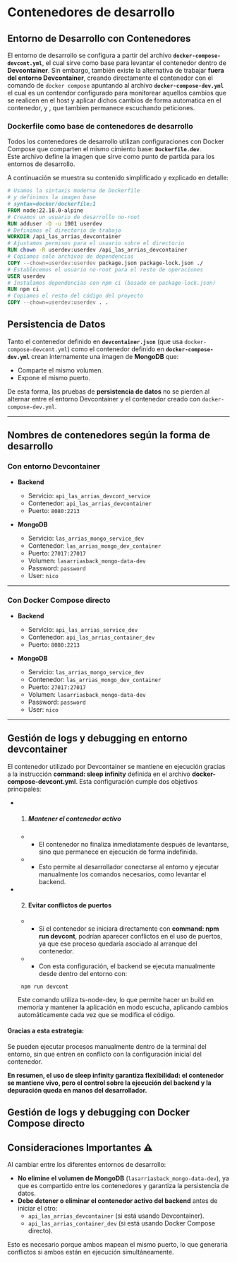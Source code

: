 # Contenedores de desarrollo

## Entorno de Desarrollo con Contenedores

El entorno de desarrollo se configura a partir del archivo **`docker-compose-devcont.yml`**, el cual sirve como base para levantar el contenedor dentro de **Devcontainer**.
Sin embargo, también existe la alternativa de trabajar **fuera del entorno Devcontainer**, creando directamente el contenedor con el comando de `docker compose` apuntando al archivo **`docker-compose-dev.yml`** el cual es un contendor configurado para monitorear aquellos cambios que se
realicen en el host y aplicar dichos cambios de forma automatica en el contenedor, y , que tambien permanece escuchando peticiones.

### Dockerfile como base de contenedores de desarrollo

Todos los contenedores de desarrollo utilizan configuraciones con Docker Compose que comparten el mismo cimiento base: **`Dockerfile.dev`**.  
Este archivo define la imagen que sirve como punto de partida para los entornos de desarrollo.

A continuación se muestra su contenido simplificado y explicado en detalle:

```dockerfile
# Usamos la sintaxis moderna de Dockerfile
# y definimos la imagen base
# syntax=docker/dockerfile:1
FROM node:22.18.0-alpine
# Creamos un usuario de desarrollo no-root
RUN adduser -D -u 1001 userdev
# Definimos el directorio de trabajo
WORKDIR /api_las_arrias_devcontainer
# Ajustamos permisos para el usuario sobre el directorio
RUN chown -R userdev:userdev /api_las_arrias_devcontainer
# Copiamos solo archivos de dependencias
COPY --chown=userdev:userdev package.json package-lock.json ./
# Establecemos el usuario no-root para el resto de operaciones
USER userdev
# Instalamos dependencias con npm ci (basado en package-lock.json)
RUN npm ci
# Copiamos el resto del código del proyecto
COPY --chown=userdev:userdev . .
```

## Persistencia de Datos

Tanto el contenedor definido en **`devcontainer.json`** (que usa `docker-compose-devcont.yml`) como el contenedor definido en **`docker-compose-dev.yml`** crean internamente una imagen de **MongoDB** que:

- Comparte el mismo volumen.
- Expone el mismo puerto.

De esta forma, las pruebas de **persistencia de datos** no se pierden al alternar entre el entorno Devcontainer y el contenedor creado con `docker-compose-dev.yml`.

---

## Nombres de contenedores según la forma de desarrollo

### Con entorno Devcontainer

- **Backend**

  - Servicio: `api_las_arrias_devcont_service`
  - Contenedor: `api_las_arrias_devcontainer`
  - Puerto: `8080:2213`
  
- **MongoDB**
  - Servicio: `las_arrias_mongo_service_dev`
  - Contenedor: `las_arrias_mongo_dev_container`
  - Puerto: `27017:27017`
  - Volumen: `lasarriasback_mongo-data-dev`
  - Password: `password`
  - User: `nico`

---

### Con Docker Compose directo

- **Backend**

  - Servicio: `api_las_arrias_service_dev`
  - Contenedor: `api_las_arrias_container_dev`
  - Puerto: `8080:2213`

- **MongoDB**
  - Servicio: `las_arrias_mongo_service_dev`
  - Contenedor: `las_arrias_mongo_dev_container`
  - Puerto: `27017:27017`
  - Volumen: `lasarriasback_mongo-data-dev`
  - Password: `password`
  - User: `nico`

---



## Gestión de logs y debugging en entorno devcontainer
El contenedor utilizado por Devcontainer se mantiene en ejecución gracias a la instrucción **command: sleep infinity** definida en el archivo **docker-compose-devcont.yml**.
Esta configuración cumple dos objetivos principales:
- 1. ##### Mantener el contenedor activo
   - - El contenedor no finaliza inmediatamente después de levantarse, sino que  permanece en ejecución de forma indefinida.
   - - Esto permite al desarrollador conectarse al entorno y ejecutar manualmente los comandos necesarios, como levantar el backend.
- 2. #### Evitar conflictos de puertos
   - - Si el contenedor se iniciara directamente con **command: npm run devcont**, podrían aparecer conflictos en el uso de puertos, ya que ese proceso quedaría asociado al arranque del contenedor.
   - - Con esta configuración, el backend se ejecuta manualmente desde dentro del entorno con:
   ```
    npm run devcont 
   ```
   Este comando utiliza ts-node-dev, lo que permite hacer un build en memoria y mantener la aplicación en modo escucha, aplicando cambios automáticamente cada vez que se modifica el código.
#### Gracias a esta estrategia:
Se pueden ejecutar procesos manualmente dentro de la terminal del entorno, sin que entren en conflicto con la configuración inicial del contenedor.

**En resumen, el uso de sleep infinity garantiza flexibilidad: el contenedor se mantiene vivo, pero el control sobre la ejecución del backend y la depuración queda en manos del desarrollador.**

## Gestión de logs y debugging con Docker Compose directo





## Consideraciones Importantes ⚠️

Al cambiar entre los diferentes entornos de desarrollo:

- **No elimine el volumen de MongoDB** (`lasarriasback_mongo-data-dev`), ya que es compartido entre los contenedores y garantiza la persistencia de datos.
- **Debe detener o eliminar el contenedor activo del backend** antes de iniciar el otro:
  - `api_las_arrias_devcontainer` (si está usando Devcontainer).
  - `api_las_arrias_container_dev` (si está usando Docker Compose directo).

Esto es necesario porque ambos mapean el mismo puerto, lo que generaría conflictos si ambos están en ejecución simultáneamente.

